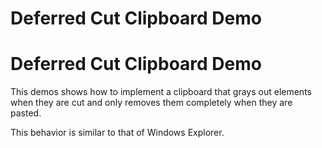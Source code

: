 <!--
 //////////////////////////////////////////////////////////////////////////////
 // @license
 // This file is part of yFiles for HTML 2.6.0.4.
 // Use is subject to license terms.
 //
 // Copyright (c) 2000-2024 by yWorks GmbH, Vor dem Kreuzberg 28,
 // 72070 Tuebingen, Germany. All rights reserved.
 //
 //////////////////////////////////////////////////////////////////////////////
-->
# Deferred Cut Clipboard Demo

# Deferred Cut Clipboard Demo

This demos shows how to implement a clipboard that grays out elements when they are cut and only removes them completely when they are pasted.

This behavior is similar to that of Windows Explorer.
